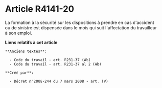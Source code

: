 # Article R4141-20

La formation à la sécurité sur les dispositions à prendre en cas d'accident ou de sinistre est dispensée dans le mois qui
suit l'affectation du travailleur à son emploi.

**Liens relatifs à cet article**

	**Anciens textes**:

	  - Code du travail - art. R231-37 (Ab)
	  - Code du travail - art. R231-37 al 2 (Ab)

	**Créé par**:

	  - Décret n°2008-244 du 7 mars 2008 - art. (V)
